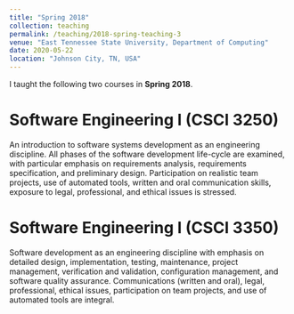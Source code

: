 ```yaml
---
title: "Spring 2018"
collection: teaching
permalink: /teaching/2018-spring-teaching-3
venue: "East Tennessee State University, Department of Computing"
date: 2020-05-22
location: "Johnson City, TN, USA"
---
```


I taught the following two courses in **Spring 2018**.

Software Engineering  I (CSCI 3250)
======
An introduction to software systems development as an engineering discipline. All phases of the software development life-cycle are examined, with particular emphasis on requirements  analysis,  requirements specification, and preliminary design. Participation on realistic team projects, use of automated tools, written and oral communication skills, exposure to legal, professional, and ethical issues is stressed.

Software Engineering  I (CSCI 3350)
======
Software development as an engineering discipline with emphasis on detailed design, implementation, testing, maintenance, project management, verification and validation, configuration management, and software quality assurance. Communications (written and oral), legal, professional, ethical issues, participation on team projects, and use of automated tools are integral.

